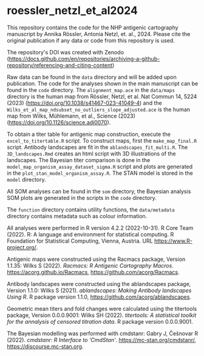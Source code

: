 # roessler_netzl_et_al2024
This repository contains the code for the NHP antigenic cartography manuscript by Annika Rössler, Antonia Netzl, et. al., 2024. Please cite the original publication if any data or code from this repository is used. 

The repository's DOI was created with Zenodo (https://docs.github.com/en/repositories/archiving-a-github-repository/referencing-and-citing-content)

Raw data can be found in the `data` directory and will be added upon publication. The code for the analyses shown in the main manuscript can be found in the `code` directory. The `alignment_map.ace` in the `data/maps` directory is the human map from Rössler, Netzl, et al. Nat Commun 14, 5224 (2023) (https://doi.org/10.1038/s41467-023-41049-4)
and the `Wilks_et_al_map_ndsubset_no_outliers_slope_adjusted.ace` is the human map from Wilks, Mühlemann, et al., Science (2023) (https://doi.org/10.1126/science.adj0070).


To obtain a titer table for antigenic map construction, execute the `excel_to_titertable.R` script. To construct maps, first the `make_map_final.R` script. Antibody landscapes are fit in the `ablandscapes_fit_multi.R`. The `3D_landscapes.Rmd` creates an html script with 3D illustrations of the landscapes. The Bayesian titer comparison is done in the `model_map_organism_assay_dataset_sigma.R` script and plots are generated in the `plot_stan_model_organism_assay.R`. The STAN model is stored in the `model` directory.

All SOM analyses can be found in the `som` directory, the Bayesian analysis SOM plots are generated in the scripts in the `code` directory. 

The `function` directory contains utility functions, the `data/metadata` directory contains metadata such as colour information.

All analyses were performed in R version 4.2.2 (2022-10-31).
R Core Team (2022). R: A language and environment for statistical
  computing. R Foundation for Statistical Computing, Vienna,
  Austria. URL https://www.R-project.org/.
  
Antigenic maps were constructed using the Racmacs package, Version 1.1.35:
Wilks S (2022). _Racmacs: R Antigenic Cartography Macros_. https://acorg.github.io/Racmacs,
  https://github.com/acorg/Racmacs.
  
Antibody landscapes were constructed using the ablandscapes package, Version 1.1.0: 
Wilks S (2021). _ablandscapes: Making Antibody landscapes Using R_. R package
  version 1.1.0, <https://github.com/acorg/ablandscapes>.

Geometric mean titers and fold changes were calculated using the titertools package, Version 0.0.0.9001:
Wilks SH (2022). _titertools: A statistical toolkit for the annalysis of censored
  titration data_. R package version 0.0.0.9001.
  
The Bayesian modelling was performed with cmdstanr: 
Gabry J, Češnovar R (2022). _cmdstanr: R Interface to 'CmdStan'_.
  https://mc-stan.org/cmdstanr/, https://discourse.mc-stan.org.
